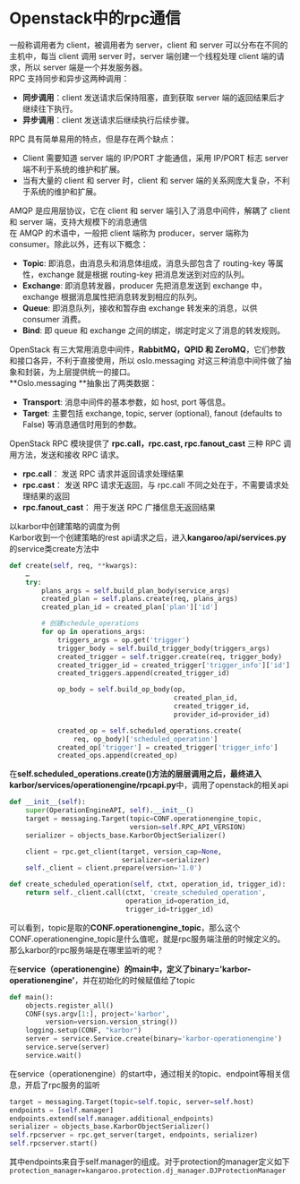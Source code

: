 # Openstack中的rpc通信

一般称调用者为 client，被调用者为 server，client 和 server 可以分布在不同的主机中，每当 client 调用 server 时，server 端创建一个线程处理 client 端的请求，所以 server 端是一个并发服务器。  
RPC 支持同步和异步这两种调用：  
- **同步调用**：client 发送请求后保持阻塞，直到获取 server 端的返回结果后才继续往下执行。
- **异步调用**：client 发送请求后继续执行后续步骤。
 
RPC 具有简单易用的特点，但是存在两个缺点：  
- Client 需要知道 server 端的 IP/PORT 才能通信，采用 IP/PORT 标志 server 端不利于系统的维护和扩展。
- 当有大量的 client 和 server 时，client 和 server 端的关系网庞大复杂，不利于系统的维护和扩展。

AMQP 是应用层协议，它在 client 和 server 端引入了消息中间件，解耦了 client 和 server 端，支持大规模下的消息通信  
在 AMQP 的术语中，一般把 client 端称为 producer，server 端称为 consumer。除此以外，还有以下概念：  
- **Topic**: 即消息，由消息头和消息体组成，消息头部包含了 routing-key 等属性，exchange 就是根据 routing-key 把消息发送到对应的队列。
- **Exchange**: 即消息转发器，producer 先把消息发送到 exchange 中，exchange 根据消息属性把消息转发到相应的队列。
- **Queue**: 即消息队列，接收和暂存由 exchange 转发来的消息，以供 consumer 消费。
- **Bind**: 即 queue 和 exchange 之间的绑定，绑定时定义了消息的转发规则。

OpenStack 有三大常用消息中间件，**RabbitMQ，QPID 和 ZeroMQ**，它们参数和接口各异，不利于直接使用，所以 oslo.messaging 对这三种消息中间件做了抽象和封装，为上层提供统一的接口。  
**Oslo.messaging **抽象出了两类数据：  
- **Transport**: 消息中间件的基本参数，如 host, port 等信息。
- **Target**: 主要包括 exchange, topic, server (optional), fanout (defaults to False) 等消息通信时用到的参数。

OpenStack RPC 模块提供了 **rpc.call，rpc.cast, rpc.fanout_cast** 三种 RPC 调用方法，发送和接收 RPC 请求。
- **rpc.call**： 发送 RPC 请求并返回请求处理结果
- **rpc.cast**： 发送 RPC 请求无返回，与 rpc.call 不同之处在于，不需要请求处理结果的返回
- **rpc.fanout_cast**： 用于发送 RPC 广播信息无返回结果


以karbor中创建策略的调度为例  
Karbor收到一个创建策略的rest api请求之后，进入**kangaroo/api/services.py**的service类create方法中
```python
def create(self, req, **kwargs):
    …    
    try:
        plans_args = self.build_plan_body(service_args)
        created_plan = self.plans.create(req, plans_args)
        created_plan_id = created_plan['plan']['id']

        # 创建schedule_operations
        for op in operations_args:
            triggers_args = op.get('trigger')
            trigger_body = self.build_trigger_body(triggers_args)
            created_trigger = self.trigger.create(req, trigger_body)
            created_trigger_id = created_trigger['trigger_info']['id']
            created_triggers.append(created_trigger_id)

            op_body = self.build_op_body(op,
                                         created_plan_id,
                                         created_trigger_id,
                                         provider_id=provider_id)

            created_op = self.scheduled_operations.create(
                req, op_body)['scheduled_operation']
            created_op['trigger'] = created_trigger['trigger_info']
            created_ops.append(created_op)

```
在**self.scheduled_operations.create()**方法的层层调用之后，最终进入**karbor/services/operationengine/rpcapi.py**中，调用了openstack的相关api
```python
def __init__(self):
    super(OperationEngineAPI, self).__init__()
    target = messaging.Target(topic=CONF.operationengine_topic,
                              version=self.RPC_API_VERSION)
    serializer = objects_base.KarborObjectSerializer()

    client = rpc.get_client(target, version_cap=None,
                            serializer=serializer)
    self._client = client.prepare(version='1.0')

def create_scheduled_operation(self, ctxt, operation_id, trigger_id):
    return self._client.call(ctxt, 'create_scheduled_operation',
                             operation_id=operation_id,
                             trigger_id=trigger_id)
```
可以看到，topic是取的**CONF.operationengine_topic**，那么这个CONF.operationengine_topic是什么值呢，就是rpc服务端注册的时候定义的。那么karbor的rpc服务端是在哪里监听的呢？

在**service（operationengine）**的main中，定义了**binary='karbor-operationengine'**，并在初始化的时候赋值给了topic
```python
def main():
    objects.register_all()
    CONF(sys.argv[1:], project='karbor',
         version=version.version_string())
    logging.setup(CONF, "karbor")
    server = service.Service.create(binary='karbor-operationengine')
    service.serve(server)
    service.wait()

```
在service（operationengine）的start中，通过相关的topic、endpoint等相关信息，开启了rpc服务的监听
```python
target = messaging.Target(topic=self.topic, server=self.host)
endpoints = [self.manager]
endpoints.extend(self.manager.additional_endpoints)
serializer = objects_base.KarborObjectSerializer()
self.rpcserver = rpc.get_server(target, endpoints, serializer)
self.rpcserver.start()

```
其中endpoints来自于self.manager的组成。对于protection的manager定义如下
`protection_manager=kangaroo.protection.dj_manager.DJProtectionManager`

